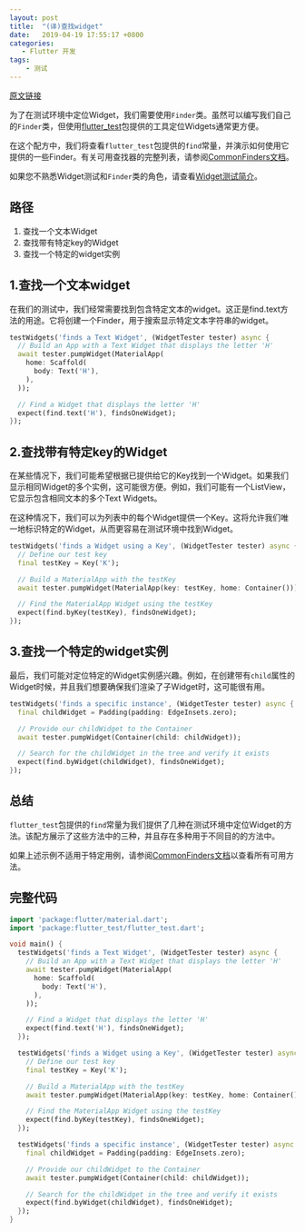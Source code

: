 ```yaml
---
layout: post
title:  "(译)查找widget"
date:   2019-04-19 17:55:17 +0800
categories:  
   - Flutter 开发
tags:
    - 测试
---
```


[原文链接](https://flutter.dev/docs/cookbook/testing/widget/finders)


为了在测试环境中定位Widget，我们需要使用`Finder`类。虽然可以编写我们自己的`Finder`类，但使用[flutter_test](https://api.flutter.dev/flutter/flutter_test/flutter_test-library.html)包提供的工具定位Widgets通常更方便。

在这个配方中，我们将查看`flutter_test`包提供的`find`常量，并演示如何使用它提供的一些Finder。有关可用查找器的完整列表，请参阅[CommonFinders文档](https://api.flutter.dev/flutter/flutter_driver/CommonFinders-class.html)。

如果您不熟悉Widget测试和`Finder`类的角色，请查看[Widget测试简介](/flutter/test/2019/04/19/Anintroductiontowidgettesting/)。

<!--more-->


## 路径

1. 查找一个文本Widget
2. 查找带有特定key的Widget
3. 查找一个特定的widget实例

## 1.查找一个文本widget

在我们的测试中，我们经常需要找到包含特定文本的widget。这正是find.text方法的用途。它将创建一个Finder，用于搜索显示特定文本字符串的widget。

```dart
testWidgets('finds a Text Widget', (WidgetTester tester) async {
  // Build an App with a Text Widget that displays the letter 'H'
  await tester.pumpWidget(MaterialApp(
    home: Scaffold(
      body: Text('H'),
    ),
  ));

  // Find a Widget that displays the letter 'H'
  expect(find.text('H'), findsOneWidget);
});
```

## 2.查找带有特定key的Widget

在某些情况下，我们可能希望根据已提供给它的Key找到一个Widget。如果我们显示相同Widget的多个实例，这可能很方便。例如，我们可能有一个ListView，它显示包含相同文本的多个Text Widgets。

在这种情况下，我们可以为列表中的每个Widget提供一个Key。这将允许我们唯一地标识特定的Widget，从而更容易在测试环境中找到Widget。

```dart
testWidgets('finds a Widget using a Key', (WidgetTester tester) async {
  // Define our test key
  final testKey = Key('K');

  // Build a MaterialApp with the testKey
  await tester.pumpWidget(MaterialApp(key: testKey, home: Container()));

  // Find the MaterialApp Widget using the testKey
  expect(find.byKey(testKey), findsOneWidget);
});
```

## 3.查找一个特定的widget实例

最后，我们可能对定位特定的Widget实例感兴趣。例如，在创建带有`child`属性的Widget时候，并且我们想要确保我们渲染了子Widget时，这可能很有用。

```dart
testWidgets('finds a specific instance', (WidgetTester tester) async {
  final childWidget = Padding(padding: EdgeInsets.zero);

  // Provide our childWidget to the Container
  await tester.pumpWidget(Container(child: childWidget));

  // Search for the childWidget in the tree and verify it exists
  expect(find.byWidget(childWidget), findsOneWidget);
});
```
## 总结

`flutter_test`包提供的`find`常量为我们提供了几种在测试环境中定位Widget的方法。该配方展示了这些方法中的三种，并且存在多种用于不同目的的方法中。

如果上述示例不适用于特定用例，请参阅[CommonFinders文档](https://api.flutter.dev/flutter/flutter_driver/CommonFinders-class.html)以查看所有可用方法。

## 完整代码

```dart
import 'package:flutter/material.dart';
import 'package:flutter_test/flutter_test.dart';

void main() {
  testWidgets('finds a Text Widget', (WidgetTester tester) async {
    // Build an App with a Text Widget that displays the letter 'H'
    await tester.pumpWidget(MaterialApp(
      home: Scaffold(
        body: Text('H'),
      ),
    ));

    // Find a Widget that displays the letter 'H'
    expect(find.text('H'), findsOneWidget);
  });

  testWidgets('finds a Widget using a Key', (WidgetTester tester) async {
    // Define our test key
    final testKey = Key('K');

    // Build a MaterialApp with the testKey
    await tester.pumpWidget(MaterialApp(key: testKey, home: Container()));

    // Find the MaterialApp Widget using the testKey
    expect(find.byKey(testKey), findsOneWidget);
  });

  testWidgets('finds a specific instance', (WidgetTester tester) async {
    final childWidget = Padding(padding: EdgeInsets.zero);

    // Provide our childWidget to the Container
    await tester.pumpWidget(Container(child: childWidget));

    // Search for the childWidget in the tree and verify it exists
    expect(find.byWidget(childWidget), findsOneWidget);
  });
}

```
